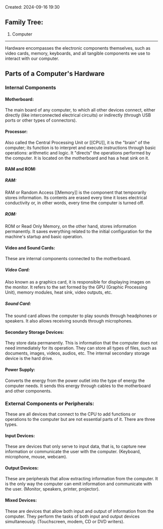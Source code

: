 Created: 2024-09-16 19:30
## Family Tree:
1. Computer
-- -
Hardware encompasses the electronic components themselves, such as video cards, memory, keyboards, and all tangible components we use to interact with our computer.
## Parts of a Computer's Hardware
### Internal Components
#### Motherboard:
The main board of any computer, to which all other devices connect, either directly (like interconnected electrical circuits) or indirectly (through USB ports or other types of connectors).
#### Processor:
Also called the Central Processing Unit or [[CPU]], it is the "brain" of the computer; its function is to interpret and execute instructions through basic operations: arithmetic and logic. It "directs" the operations performed by the computer. It is located on the motherboard and has a heat sink on it.
#### RAM and ROM:
##### RAM:
RAM or Random Access [[Memory]] is the component that temporarily stores information. Its contents are erased every time it loses electrical conductivity or, in other words, every time the computer is turned off.
##### ROM:
ROM or Read Only Memory, on the other hand, stores information permanently. It saves everything related to the initial configuration for the machine's startup and basic operation.
#### Video and Sound Cards:
These are internal components connected to the motherboard.
##### Video Card:
Also known as a graphics card, it is responsible for displaying images on the monitor. It refers to the set formed by the GPU (Graphic Processing Unit), memory modules, heat sink, video outputs, etc.
##### Sound Card:
The sound card allows the computer to play sounds through headphones or speakers. It also allows receiving sounds through microphones.
#### Secondary Storage Devices:
They store data permanently. This is information that the computer does not need immediately for its operation. They can store all types of files, such as documents, images, videos, audios, etc. The internal secondary storage device is the hard drive.
#### Power Supply:
Converts the energy from the power outlet into the type of energy the computer needs. It sends this energy through cables to the motherboard and other components.
### External Components or Peripherals:
These are all devices that connect to the CPU to add functions or operations to the computer but are not essential parts of it. There are three types.
#### Input Devices:
These are devices that only serve to input data, that is, to capture new information or communicate the user with the computer. (Keyboard, microphone, mouse, webcam).
#### Output Devices:
These are peripherals that allow extracting information from the computer. It is the only way the computer can emit information and communicate with the user. (Monitor, speakers, printer, projector).
#### Mixed Devices:
These are devices that allow both input and output of information from the computer. They perform the tasks of both input and output devices simultaneously. (Touchscreen, modem, CD or DVD writers).
